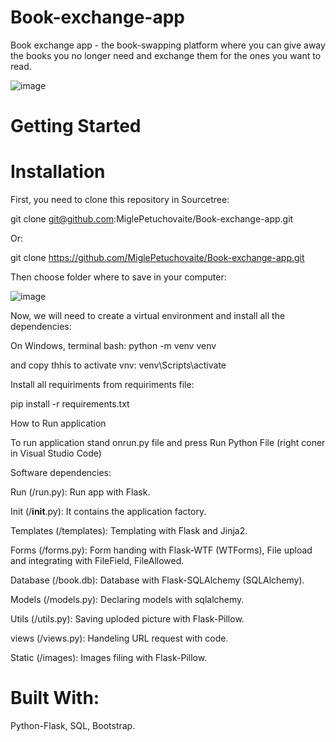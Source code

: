 # Book-exchange-app

Book exchange app - the book-swapping platform where you can give away the books you no longer need and exchange them for the ones you want to read. 

![image](https://user-images.githubusercontent.com/105554616/224053688-0e919cc1-d8b1-404c-9baf-ddcbf037917d.png)


# Getting Started

# Installation

First, you need to clone this repository in Sourcetree:

git clone git@github.com:MiglePetuchovaite/Book-exchange-app.git

Or:

git clone https://github.com/MiglePetuchovaite/Book-exchange-app.git

Then choose folder where to save in your computer:

![image](https://user-images.githubusercontent.com/105554616/224057581-8aad90c6-7ce5-42e8-965c-685a404b2d03.png)

Now, we will need to create a virtual environment and install all the dependencies:

On Windows, terminal bash:  python -m venv venv

and copy thhis to activate vnv: venv\Scripts\activate

Install all requiriments from requiriments file:

pip install -r requirements.txt

How to Run application

To run application stand onrun.py file and press Run Python File (right coner in Visual Studio Code)

Software dependencies:

Run (/run.py): Run app with Flask.

Init (/__init__.py): It contains the application factory.

Templates (/templates): Templating with Flask and Jinja2.

Forms (/forms.py): Form handing with Flask-WTF (WTForms), File upload and integrating with FileField, FileAllowed.

Database (/book.db): Database with Flask-SQLAlchemy (SQLAlchemy).

Models (/models.py): Declaring models with sqlalchemy.

Utils (/utils.py): Saving uploded picture with Flask-Pillow.

views (/views.py): Handeling URL request with code.

Static (/images): Images filing with Flask-Pillow.

# Built With:

Python-Flask, SQL, Bootstrap.
